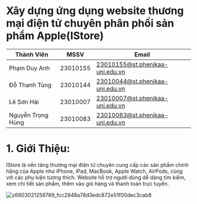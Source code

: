 #  Xây dựng ứng dụng website thương mại điện tử chuyên phân phối sản phẩm Apple(IStore)

|    Thành Viên     |   MSSV  |                  Email          |
|-------------------|---------|---------------------------------|
|    Phạm Duy Anh   | 23010155| 23010155@st.phenikaa-uni.edu.vn |
|   Đỗ Thanh Tùng   | 23010144| 23010044@st.phenikaa-uni.edu.vn |
|    Lê Sơn Hải     | 23010007| 23010007@st.phenikaa-uni.edu.vn |
| Nguyễn Trọng Hùng | 23010083| 23010083@st.phenikaa-uni.edu.vn |


# 1. Giới Thiệu:
IStore là nền tảng thương mại điện tử chuyên cung cấp các sản phẩm chính hãng của Apple như iPhone, iPad, MacBook, Apple Watch, AirPods, cùng với các phụ kiện tương thích. Website hỗ trợ người dùng dễ dàng tìm kiếm, xem chi tiết sản phẩm, thêm vào giỏ hàng và thanh toán trực tuyến. 

![z6603021259789_fcc2948a78d3edc872e51f00dec3cab8](https://github.com/user-attachments/assets/82d3061b-9cd8-4991-8108-1499388e23f3)



















